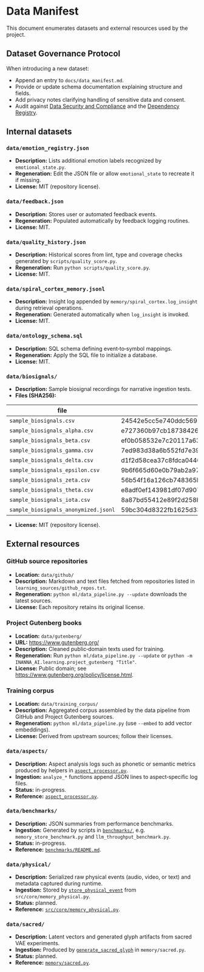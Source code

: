 # Data Manifest

This document enumerates datasets and external resources used by the project.

## Dataset Governance Protocol

When introducing a new dataset:

- Append an entry to `docs/data_manifest.md`.
- Provide or update schema documentation explaining structure and fields.
- Add privacy notes clarifying handling of sensitive data and consent.
- Audit against [Data Security and Compliance](data_security.md) and the
  [Dependency Registry](dependency_registry.md).

## Internal datasets

### `data/emotion_registry.json`
- **Description:** Lists additional emotion labels recognized by `emotional_state.py`.
- **Regeneration:** Edit the JSON file or allow `emotional_state` to recreate it if missing.
- **License:** MIT (repository license).

### `data/feedback.json`
- **Description:** Stores user or automated feedback events.
- **Regeneration:** Populated automatically by feedback logging routines.
- **License:** MIT.

### `data/quality_history.json`
- **Description:** Historical scores from lint, type and coverage checks generated by `scripts/quality_score.py`.
- **Regeneration:** Run `python scripts/quality_score.py`.
- **License:** MIT.

### `data/spiral_cortex_memory.jsonl`
- **Description:** Insight log appended by `memory/spiral_cortex.log_insight` during retrieval operations.
- **Regeneration:** Generated automatically when `log_insight` is invoked.
- **License:** MIT.

### `data/ontology_schema.sql`
- **Description:** SQL schema defining event‑to‑symbol mappings.
- **Regeneration:** Apply the SQL file to initialize a database.
- **License:** MIT.

### `data/biosignals/`
- **Description:** Sample biosignal recordings for narrative ingestion tests.
- **Files (SHA256):**

| file | sha256 |
| --- | --- |
| `sample_biosignals.csv` | 24542e5cc5e740ddc5698f8df8cac5c4f56ab90abbb4d9b158f424254cbebc0e |
| `sample_biosignals_alpha.csv` | e727360b97cb18738426700f3a69225c5fa7f8359f6c3ef4d6dc6784efd73ab9 |
| `sample_biosignals_beta.csv` | ef0b058532e7c20117a63a45f81b4210d48e56cd69288572154c7aa6faedda1f |
| `sample_biosignals_gamma.csv` | 7ed983d38a6b552fd7e3940653c878416f3a798d02fc2282f2abed2869c3a981 |
| `sample_biosignals_delta.csv` | d1f2d58cea37c8fdca0446e3a85700dae82b56aa78399bc20de879d4177ea3ac |
| `sample_biosignals_epsilon.csv` | 9b6f665d60e0b79ab2a97fe0bb785f2b65835aa062f367f5c0c2b9d881f82e64 |
| `sample_biosignals_zeta.csv` | 56b54f16a126cb748365b644ecddcf46534c53145b778ac78cf0a9ad738e7d4b |
| `sample_biosignals_theta.csv` | e8adf0ef143981df07d907765d4094a274cf81f0120f260688ddedb31fef93a4 |
| `sample_biosignals_iota.csv` | 8a87bd55412e89f2d258b9b36a541d62387a08e4a692eef6d386a2950e57973a |
| `sample_biosignals_anonymized.jsonl` | 59bc304d8322fb1625d330bafd0dabbe5aaf79622d24354127df8943a01eb11c |

- **License:** MIT (repository license).

## External resources

### GitHub source repositories
- **Location:** `data/github/`
- **Description:** Markdown and text files fetched from repositories listed in `learning_sources/github_repos.txt`.
- **Regeneration:** `python ml/data_pipeline.py --update` downloads the latest sources.
- **License:** Each repository retains its original license.

### Project Gutenberg books
- **Location:** `data/gutenberg/`
- **URL:** https://www.gutenberg.org/
- **Description:** Cleaned public‑domain texts used for training.
- **Regeneration:** Run `python ml/data_pipeline.py --update` or
  `python -m INANNA_AI.learning.project_gutenberg "Title"`.
- **License:** Public domain; see https://www.gutenberg.org/policy/license.html.

### Training corpus
- **Location:** `data/training_corpus/`
- **Description:** Aggregated corpus assembled by the data pipeline from GitHub and Project Gutenberg sources.
- **Regeneration:** `python ml/data_pipeline.py` (use `--embed` to add vector embeddings).
- **License:** Derived from upstream sources; follow their licenses.

### `data/aspects/`
- **Description:** Aspect analysis logs such as phonetic or semantic metrics produced by helpers in [`aspect_processor.py`](../aspect_processor.py).
- **Ingestion:** `analyze_*` functions append JSON lines to aspect‑specific log files.
- **Status:** in-progress.
- **Reference:** [`aspect_processor.py`](../aspect_processor.py).

### `data/benchmarks/`
- **Description:** JSON summaries from performance benchmarks.
- **Ingestion:** Generated by scripts in [`benchmarks/`](../benchmarks/), e.g. `memory_store_benchmark.py` and `llm_throughput_benchmark.py`.
- **Status:** in-progress.
- **Reference:** [`benchmarks/README.md`](../benchmarks/README.md).

### `data/physical/`
- **Description:** Serialized raw physical events (audio, video, or text) and metadata captured during runtime.
- **Ingestion:** Stored by [`store_physical_event`](../src/core/memory_physical.py) from `src/core/memory_physical.py`.
- **Status:** planned.
- **Reference:** [`src/core/memory_physical.py`](../src/core/memory_physical.py).

### `data/sacred/`
- **Description:** Latent vectors and generated glyph artifacts from sacred VAE experiments.
- **Ingestion:** Produced by [`generate_sacred_glyph`](../memory/sacred.py) in `memory/sacred.py`.
- **Status:** planned.
- **Reference:** [`memory/sacred.py`](../memory/sacred.py).
